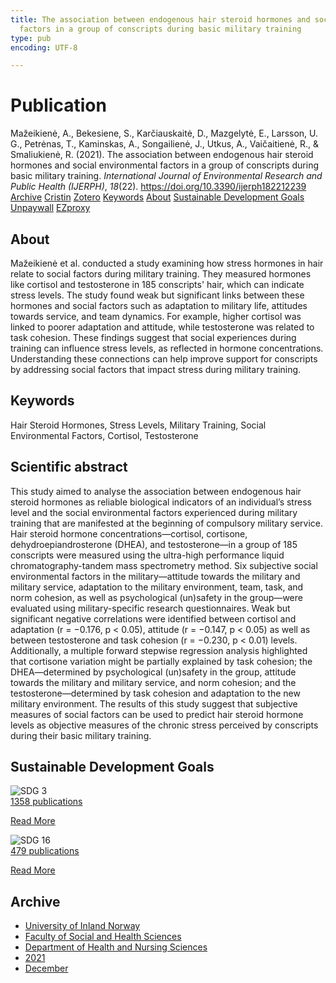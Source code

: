 ```yaml
---
title: The association between endogenous hair steroid hormones and social environmental
  factors in a group of conscripts during basic military training
type: pub
encoding: UTF-8

---
```

<h1>Publication</h1>
<article id="csl-bib-container-B9TMTVTW" class="csl-bib-container">
  <div class="csl-bib-body"> <div class="csl-entry">Mažeikienė, A., Bekesiene, S., Karčiauskaitė, D., Mazgelytė, E., Larsson, U. G., Petrėnas, T., Kaminskas, A., Songailienė, J., Utkus, A., Vaičaitienė, R., &#38; Smaliukienė, R. (2021). The association between endogenous hair steroid hormones and social environmental factors in a group of conscripts during basic military training. <i>International Journal of Environmental Research and Public Health (IJERPH)</i>, <i>18</i>(22). <a href="https://doi.org/10.3390/ijerph182212239">https://doi.org/10.3390/ijerph182212239</a></div> </div>
  <div class="csl-bib-buttons">
    <a href="#taxonomy-article-B9TMTVTW" alt="archive" class="csl-bib-button">Archive</a>
    <a href="https://app.cristin.no/results/show.jsf?id=1963708" alt="Cristin" class="csl-bib-button">Cristin</a>
    <a href="http://zotero.org/groups/5881554/items/B9TMTVTW" alt="Zotero" class="csl-bib-button">Zotero</a>
    <a href="#keywords-article-B9TMTVTW" alt="keywords" class="csl-bib-button">Keywords</a>
    <a href="#about-article-B9TMTVTW" alt="about_pub" class="csl-bib-button">About</a>
    <a href="#sdg-article-B9TMTVTW" alt="sdg" class="csl-bib-button">Sustainable Development Goals</a>
    <a href="https://www.mdpi.com/1660-4601/18/22/12239/pdf?version=1637574583" alt="Unpaywall" class="csl-bib-button">Unpaywall</a>
    <a href="https://www.mdpi.com/1660-4601/18/22/12239/pdf?version=1637574583" alt="EZproxy" class="csl-bib-button">EZproxy</a>
  </div>
  <div id="csl-bib-meta-container-B9TMTVTW"></div>
</article>
<div id="csl-bib-meta-B9TMTVTW" class="csl-bib-meta">
  <article id="about-article-B9TMTVTW" class="about_pub-article">
    <h1>About</h1>
    Mažeikienė et al. conducted a study examining how stress hormones in hair relate to social factors during military training. They measured hormones like cortisol and testosterone in 185 conscripts' hair, which can indicate stress levels. The study found weak but significant links between these hormones and social factors such as adaptation to military life, attitudes towards service, and team dynamics. For example, higher cortisol was linked to poorer adaptation and attitude, while testosterone was related to task cohesion. These findings suggest that social experiences during training can influence stress levels, as reflected in hormone concentrations. Understanding these connections can help improve support for conscripts by addressing social factors that impact stress during military training.
  </article>
  <article id="keywords-article-B9TMTVTW" class="keywords-article">
    <h1>Keywords</h1>
    Hair Steroid Hormones, Stress Levels, Military Training, Social Environmental Factors, Cortisol, Testosterone
  </article>
  <article id="abstract-article-B9TMTVTW" class="abstract-article">
    <h1>Scientific abstract</h1>
    This study aimed to analyse the association between endogenous hair steroid hormones as reliable biological indicators of an individual’s stress level and the social environmental factors experienced during military training that are manifested at the beginning of compulsory military service. Hair steroid hormone concentrations—cortisol, cortisone, dehydroepiandrosterone (DHEA), and testosterone—in a group of 185 conscripts were measured using the ultra-high performance liquid chromatography-tandem mass spectrometry method. Six subjective social environmental factors in the military—attitude towards the military and military service, adaptation to the military environment, team, task, and norm cohesion, as well as psychological (un)safety in the group—were evaluated using military-specific research questionnaires. Weak but significant negative correlations were identified between cortisol and adaptation (r = −0.176, p < 0.05), attitude (r = −0.147, p < 0.05) as well as between testosterone and task cohesion (r = −0.230, p < 0.01) levels. Additionally, a multiple forward stepwise regression analysis highlighted that cortisone variation might be partially explained by task cohesion; the DHEA—determined by psychological (un)safety in the group, attitude towards the military and military service, and norm cohesion; and the testosterone—determined by task cohesion and adaptation to the new military environment. The results of this study suggest that subjective measures of social factors can be used to predict hair steroid hormone levels as objective measures of the chronic stress perceived by conscripts during their basic military training.
  </article>
  <article id="sdg-article-B9TMTVTW" class="sdg-article">
    <h1>Sustainable Development Goals</h1>
    <div class="sdg-container"><div id="sdg3" class="sdg">
        <img src="{{< params subfolder >}}images/sdg/sdg03_en.png" class="image" alt="SDG 3">
        <div class="sdg-overlay">
          <a href="/en/archive/?key=?sdg=3#archive" class="sdg-publication-count"><span>1358</span> publications</a>
          <p><a href="https://sdgs.un.org/goals/goal3" class="sdg-read-more">Read More</a></p>
        </div>
      </div> <div id="sdg16" class="sdg">
        <img src="{{< params subfolder >}}images/sdg/sdg16_en.png" class="image" alt="SDG 16">
        <div class="sdg-overlay">
          <a href="/en/archive/?key=?sdg=16#archive" class="sdg-publication-count"><span>479</span> publications</a>
          <p><a href="https://sdgs.un.org/goals/goal16" class="sdg-read-more">Read More</a></p>
        </div>
      </div></div>
  </article>
  <article id="taxonomy-article-B9TMTVTW" class="taxonomy-article">
    <h1>Archive</h1>
    <ul>
      <li>
        <a href="/en/archive/?key=3DCRN523">University of Inland Norway</a>
      </li>
      <li>
        <a href="/en/archive/?key=IDKFS3MX">Faculty of Social and Health Sciences</a>
      </li>
      <li>
        <a href="/en/archive/?key=GTV4ECMZ">Department of Health and Nursing Sciences</a>
      </li>
      <li>
        <a href="/en/archive/?key=4IUS5XY3">2021</a>
      </li>
      <li>
        <a href="/en/archive/?key=LUI7SLNC">December</a>
      </li>
    </ul>
  </article>
</div>
